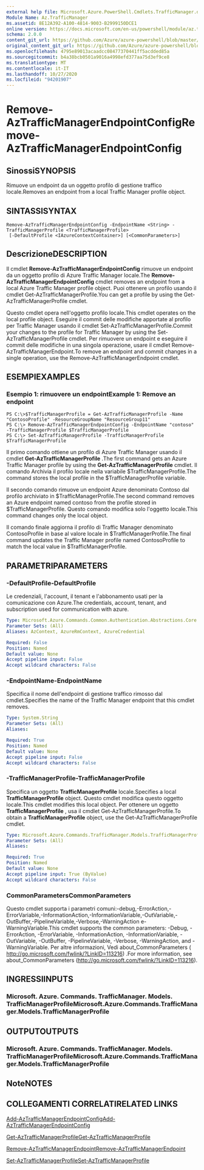 ```yaml
---
external help file: Microsoft.Azure.PowerShell.Cmdlets.TrafficManager.dll-Help.xml
Module Name: Az.TrafficManager
ms.assetid: 8E12A392-A100-4814-9003-B2999150DCE1
online version: https://docs.microsoft.com/en-us/powershell/module/az.trafficmanager/remove-aztrafficmanagerendpointconfig
schema: 2.0.0
content_git_url: https://github.com/Azure/azure-powershell/blob/master/src/TrafficManager/TrafficManager/help/Remove-AzTrafficManagerEndpointConfig.md
original_content_git_url: https://github.com/Azure/azure-powershell/blob/master/src/TrafficManager/TrafficManager/help/Remove-AzTrafficManagerEndpointConfig.md
ms.openlocfilehash: 4795e89013acaadcc08477370441ff5acdded85a
ms.sourcegitcommit: b4a38bcb0501a9016a4998efd377aa75d3ef9ce8
ms.translationtype: MT
ms.contentlocale: it-IT
ms.lasthandoff: 10/27/2020
ms.locfileid: "94201907"
---
```

# <span data-ttu-id="7a31b-101">Remove-AzTrafficManagerEndpointConfig</span><span class="sxs-lookup"><span data-stu-id="7a31b-101">Remove-AzTrafficManagerEndpointConfig</span></span>

## <span data-ttu-id="7a31b-102">Sinossi</span><span class="sxs-lookup"><span data-stu-id="7a31b-102">SYNOPSIS</span></span>
<span data-ttu-id="7a31b-103">Rimuove un endpoint da un oggetto profilo di gestione traffico locale.</span><span class="sxs-lookup"><span data-stu-id="7a31b-103">Removes an endpoint from a local Traffic Manager profile object.</span></span>

## <span data-ttu-id="7a31b-104">SINTASSI</span><span class="sxs-lookup"><span data-stu-id="7a31b-104">SYNTAX</span></span>

```
Remove-AzTrafficManagerEndpointConfig -EndpointName <String> -TrafficManagerProfile <TrafficManagerProfile>
 [-DefaultProfile <IAzureContextContainer>] [<CommonParameters>]
```

## <span data-ttu-id="7a31b-105">Descrizione</span><span class="sxs-lookup"><span data-stu-id="7a31b-105">DESCRIPTION</span></span>
<span data-ttu-id="7a31b-106">Il cmdlet **Remove-AzTrafficManagerEndpointConfig** rimuove un endpoint da un oggetto profilo di Azure Traffic Manager locale.</span><span class="sxs-lookup"><span data-stu-id="7a31b-106">The **Remove-AzTrafficManagerEndpointConfig** cmdlet removes an endpoint from a local Azure Traffic Manager profile object.</span></span>
<span data-ttu-id="7a31b-107">Puoi ottenere un profilo usando il cmdlet Get-AzTrafficManagerProfile.</span><span class="sxs-lookup"><span data-stu-id="7a31b-107">You can get a profile by using the Get-AzTrafficManagerProfile cmdlet.</span></span>

<span data-ttu-id="7a31b-108">Questo cmdlet opera nell'oggetto profilo locale.</span><span class="sxs-lookup"><span data-stu-id="7a31b-108">This cmdlet operates on the local profile object.</span></span>
<span data-ttu-id="7a31b-109">Eseguire il commit delle modifiche apportate al profilo per Traffic Manager usando il cmdlet Set-AzTrafficManagerProfile.</span><span class="sxs-lookup"><span data-stu-id="7a31b-109">Commit your changes to the profile for Traffic Manager by using the Set-AzTrafficManagerProfile cmdlet.</span></span>
<span data-ttu-id="7a31b-110">Per rimuovere un endpoint e eseguire il commit delle modifiche in una singola operazione, usare il cmdlet Remove-AzTrafficManagerEndpoint.</span><span class="sxs-lookup"><span data-stu-id="7a31b-110">To remove an endpoint and commit changes in a single operation, use the Remove-AzTrafficManagerEndpoint cmdlet.</span></span>

## <span data-ttu-id="7a31b-111">ESEMPI</span><span class="sxs-lookup"><span data-stu-id="7a31b-111">EXAMPLES</span></span>

### <span data-ttu-id="7a31b-112">Esempio 1: rimuovere un endpoint</span><span class="sxs-lookup"><span data-stu-id="7a31b-112">Example 1: Remove an endpoint</span></span>
```
PS C:\>$TrafficManagerProfile = Get-AzTrafficManagerProfile -Name "ContosoProfile" -ResourceGroupName "ResourceGroup11"
PS C:\> Remove-AzTrafficManagerEndpointConfig -EndpointName "contoso" -TrafficManagerProfile $TrafficManagerProfile 
PS C:\> Set-AzTrafficManagerProfile -TrafficManagerProfile $TrafficManagerProfile
```

<span data-ttu-id="7a31b-113">Il primo comando ottiene un profilo di Azure Traffic Manager usando il cmdlet **Get-AzTrafficManagerProfile** .</span><span class="sxs-lookup"><span data-stu-id="7a31b-113">The first command gets an Azure Traffic Manager profile by using the **Get-AzTrafficManagerProfile** cmdlet.</span></span>
<span data-ttu-id="7a31b-114">Il comando Archivia il profilo locale nella variabile $TrafficManagerProfile.</span><span class="sxs-lookup"><span data-stu-id="7a31b-114">The command stores the local profile in the $TrafficManagerProfile variable.</span></span>

<span data-ttu-id="7a31b-115">Il secondo comando rimuove un endpoint Azure denominato Contoso dal profilo archiviato in $TrafficManagerProfile.</span><span class="sxs-lookup"><span data-stu-id="7a31b-115">The second command removes an Azure endpoint named contoso from the profile stored in $TrafficManagerProfile.</span></span>
<span data-ttu-id="7a31b-116">Questo comando modifica solo l'oggetto locale.</span><span class="sxs-lookup"><span data-stu-id="7a31b-116">This command changes only the local object.</span></span>

<span data-ttu-id="7a31b-117">Il comando finale aggiorna il profilo di Traffic Manager denominato ContosoProfile in base al valore locale in $TrafficManagerProfile.</span><span class="sxs-lookup"><span data-stu-id="7a31b-117">The final command updates the Traffic Manager profile named ContosoProfile to match the local value in $TrafficManagerProfile.</span></span>

## <span data-ttu-id="7a31b-118">PARAMETRI</span><span class="sxs-lookup"><span data-stu-id="7a31b-118">PARAMETERS</span></span>

### <span data-ttu-id="7a31b-119">-DefaultProfile</span><span class="sxs-lookup"><span data-stu-id="7a31b-119">-DefaultProfile</span></span>
<span data-ttu-id="7a31b-120">Le credenziali, l'account, il tenant e l'abbonamento usati per la comunicazione con Azure.</span><span class="sxs-lookup"><span data-stu-id="7a31b-120">The credentials, account, tenant, and subscription used for communication with azure.</span></span>

```yaml
Type: Microsoft.Azure.Commands.Common.Authentication.Abstractions.Core.IAzureContextContainer
Parameter Sets: (All)
Aliases: AzContext, AzureRmContext, AzureCredential

Required: False
Position: Named
Default value: None
Accept pipeline input: False
Accept wildcard characters: False
```

### <span data-ttu-id="7a31b-121">-EndpointName</span><span class="sxs-lookup"><span data-stu-id="7a31b-121">-EndpointName</span></span>
<span data-ttu-id="7a31b-122">Specifica il nome dell'endpoint di gestione traffico rimosso dal cmdlet.</span><span class="sxs-lookup"><span data-stu-id="7a31b-122">Specifies the name of the Traffic Manager endpoint that this cmdlet removes.</span></span>

```yaml
Type: System.String
Parameter Sets: (All)
Aliases:

Required: True
Position: Named
Default value: None
Accept pipeline input: False
Accept wildcard characters: False
```

### <span data-ttu-id="7a31b-123">-TrafficManagerProfile</span><span class="sxs-lookup"><span data-stu-id="7a31b-123">-TrafficManagerProfile</span></span>
<span data-ttu-id="7a31b-124">Specifica un oggetto **TrafficManagerProfile** locale.</span><span class="sxs-lookup"><span data-stu-id="7a31b-124">Specifies a local **TrafficManagerProfile** object.</span></span>
<span data-ttu-id="7a31b-125">Questo cmdlet modifica questo oggetto locale.</span><span class="sxs-lookup"><span data-stu-id="7a31b-125">This cmdlet modifies this local object.</span></span>
<span data-ttu-id="7a31b-126">Per ottenere un oggetto **TrafficManagerProfile** , usa il cmdlet Get-AzTrafficManagerProfile.</span><span class="sxs-lookup"><span data-stu-id="7a31b-126">To obtain a **TrafficManagerProfile** object, use the Get-AzTrafficManagerProfile cmdlet.</span></span>

```yaml
Type: Microsoft.Azure.Commands.TrafficManager.Models.TrafficManagerProfile
Parameter Sets: (All)
Aliases:

Required: True
Position: Named
Default value: None
Accept pipeline input: True (ByValue)
Accept wildcard characters: False
```

### <span data-ttu-id="7a31b-127">CommonParameters</span><span class="sxs-lookup"><span data-stu-id="7a31b-127">CommonParameters</span></span>
<span data-ttu-id="7a31b-128">Questo cmdlet supporta i parametri comuni:-debug,-ErrorAction,-ErrorVariable,-InformationAction,-InformationVariable,-OutVariable,-OutBuffer,-PipelineVariable,-Verbose,-WarningAction e-WarningVariable.</span><span class="sxs-lookup"><span data-stu-id="7a31b-128">This cmdlet supports the common parameters: -Debug, -ErrorAction, -ErrorVariable, -InformationAction, -InformationVariable, -OutVariable, -OutBuffer, -PipelineVariable, -Verbose, -WarningAction, and -WarningVariable.</span></span> <span data-ttu-id="7a31b-129">Per altre informazioni, Vedi about_CommonParameters ( http://go.microsoft.com/fwlink/?LinkID=113216) .</span><span class="sxs-lookup"><span data-stu-id="7a31b-129">For more information, see about_CommonParameters (http://go.microsoft.com/fwlink/?LinkID=113216).</span></span>

## <span data-ttu-id="7a31b-130">INGRESSI</span><span class="sxs-lookup"><span data-stu-id="7a31b-130">INPUTS</span></span>

### <span data-ttu-id="7a31b-131">Microsoft. Azure. Commands. TrafficManager. Models. TrafficManagerProfile</span><span class="sxs-lookup"><span data-stu-id="7a31b-131">Microsoft.Azure.Commands.TrafficManager.Models.TrafficManagerProfile</span></span>

## <span data-ttu-id="7a31b-132">OUTPUT</span><span class="sxs-lookup"><span data-stu-id="7a31b-132">OUTPUTS</span></span>

### <span data-ttu-id="7a31b-133">Microsoft. Azure. Commands. TrafficManager. Models. TrafficManagerProfile</span><span class="sxs-lookup"><span data-stu-id="7a31b-133">Microsoft.Azure.Commands.TrafficManager.Models.TrafficManagerProfile</span></span>

## <span data-ttu-id="7a31b-134">Note</span><span class="sxs-lookup"><span data-stu-id="7a31b-134">NOTES</span></span>

## <span data-ttu-id="7a31b-135">COLLEGAMENTI CORRELATI</span><span class="sxs-lookup"><span data-stu-id="7a31b-135">RELATED LINKS</span></span>

[<span data-ttu-id="7a31b-136">Add-AzTrafficManagerEndpointConfig</span><span class="sxs-lookup"><span data-stu-id="7a31b-136">Add-AzTrafficManagerEndpointConfig</span></span>](./Add-AzTrafficManagerEndpointConfig.md)

[<span data-ttu-id="7a31b-137">Get-AzTrafficManagerProfile</span><span class="sxs-lookup"><span data-stu-id="7a31b-137">Get-AzTrafficManagerProfile</span></span>](./Get-AzTrafficManagerProfile.md)

[<span data-ttu-id="7a31b-138">Remove-AzTrafficManagerEndpoint</span><span class="sxs-lookup"><span data-stu-id="7a31b-138">Remove-AzTrafficManagerEndpoint</span></span>](./Remove-AzTrafficManagerEndpoint.md)

[<span data-ttu-id="7a31b-139">Set-AzTrafficManagerProfile</span><span class="sxs-lookup"><span data-stu-id="7a31b-139">Set-AzTrafficManagerProfile</span></span>](./Set-AzTrafficManagerProfile.md)


